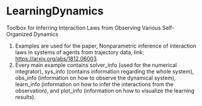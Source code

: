 # LearningDynamics
Toolbox for Inferring Interaction Laws from Observing Various Self-Organized Dynamics
1. Examples are used for the paper, Nonparametric inference of interaction laws in systems of agents from trajectory data, link:
https://arxiv.org/abs/1812.06003
2. Every main example contains solver_info (used for the numerical integrator), sys_info (contains information regarding the 
whole system), obs_info (information on how to observe the dynamical system), learn_info (information on how to infer the 
interactions from the observation), and plot_info (information on how to visualize the learning results).
